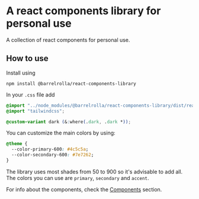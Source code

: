 # A react components library for personal use

A collection of react components for personal use.

## How to use

Install using

```
npm install @barrelrolla/react-components-library
```

In your `.css` file add

```css
@import "../node_modules/@barrelrolla/react-components-library/dist/react-components-library.css";
@import "tailwindcss";

@custom-variant dark (&:where(.dark, .dark *));
```

You can customize the main colors by using:

```css
@theme {
  --color-primary-600: #4c5c5a;
  --color-secondary-600: #7e7262;
}
```

The library uses most shades from 50 to 900 so it's advisable to add all. The colors you can use are `primary`, `secondary` and `accent`.

For info about the components, check the [Components](https://github.com/Barrelrolla/react-components-library/tree/main/lib/README.md) section.
